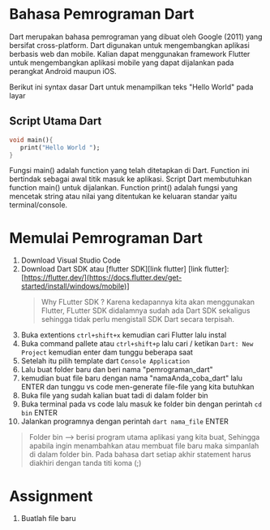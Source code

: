# Bahasa Pemrograman Dart
Dart merupakan bahasa pemrograman yang dibuat oleh Google (2011)  yang bersifat cross-platform. Dart digunakan untuk mengembangkan aplikasi berbasis web dan mobile. Kalian dapat menggunakan framework Flutter untuk mengembangkan aplikasi mobile yang dapat dijalankan pada perangkat Android maupun iOS. 

Berikut ini syntax dasar Dart untuk menampilkan teks "Hello World" pada layar

## Script Utama Dart
```dart
void main(){
   print("Hello World ");
}
```
Fungsi main() adalah function yang telah ditetapkan di Dart. Function ini bertindak sebagai awal titik masuk ke aplikasi. Script Dart membutuhkan function main() untuk dijalankan. Function print() adalah fungsi yang mencetak string atau nilai yang ditentukan ke keluaran standar yaitu terminal/console.

# Memulai Pemrograman Dart
1. Download Visual Studio Code
2. Download Dart SDK atau [flutter SDK][link flutter]
   [link flutter]: [https://flutter.dev/](https://docs.flutter.dev/get-started/install/windows/mobile)]
   > Why FLutter SDK ? Karena kedapannya kita akan menggunakan Flutter, FLutter SDK didalamnya sudah ada Dart SDK sekaligus sehingga tidak perlu mengistall SDK Dart secara terpisah.
4. Buka extentions `ctrl+shift+x`  kemudian cari Flutter lalu instal
5. Buka command pallete atau `ctrl+shift+p` lalu cari / ketikan `Dart: New Project` kemudian enter dam tunggu beberapa saat
6. Setelah itu pilih template dart `Console Application` 
7. Lalu buat folder baru dan beri nama "pemrograman_dart"
8. kemudian buat file baru dengan nama "namaAnda_coba_dart" lalu ENTER dan tunggu vs code men-generate file-file yang kita butuhkan
9. Buka file yang sudah kalian buat tadi di dalam folder bin
10. Buka terminal pada vs code lalu masuk ke folder bin dengan perintah `cd bin` ENTER
11. Jalankan programnya dengan perintah `dart nama_file` ENTER


> Folder bin --> berisi program utama aplikasi yang kita buat, Sehingga apabila ingin menambahkan atau membuat file baru maka simpanlah di dalam folder bin.
> Pada bahasa dart setiap akhir statement harus diakhiri dengan tanda titi koma (;)


# Assignment
1. Buatlah file baru 




 
